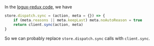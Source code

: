 In the [logux-redux code](https://github.com/logux/redux/blob/main/create-store-creator/index.js), we have

```js
store.dispatch.sync = (action, meta = {}) => {
    if (meta.reasons || meta.keepLast) meta.noAutoReason = true
    return client.sync(action, meta)
}
```

So we can probably replace `store.dispatch.sync` calls with `client.sync`.
